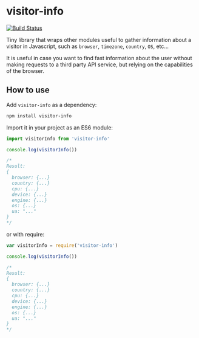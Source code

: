 # visitor-info

[![Build Status](https://travis-ci.org/theboolean/visitor-info.svg?branch=master)](https://travis-ci.org/theboolean/visitor-info)

Tiny library that wraps other modules useful to gather information about a visitor in Javascript, such as `browser`, `timezone`, `country`, `OS`, etc...

It is useful in case you want to find fast information about the user without making requests to a third party API service, but relying on the capabilities of the browser.

## How to use

Add `visitor-info` as a dependency:

```sh
npm install visitor-info
```

Import it in your project as an ES6 module:

```js
import visitorInfo from 'visitor-info'

console.log(visitorInfo())

/*
Result:
{
  browser: {...}
  country: {...}
  cpu: {...}
  device: {...}
  engine: {...}
  os: {...}
  ua: "..."
}
*/

```

or with require:

```js
var visitorInfo = require('visitor-info')

console.log(visitorInfo())

/*
Result:
{
  browser: {...}
  country: {...}
  cpu: {...}
  device: {...}
  engine: {...}
  os: {...}
  ua: "..."
}
*/

```
